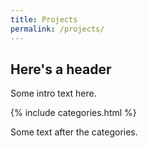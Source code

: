 ```yaml
---
title: Projects
permalink: /projects/
---
```

## Here's a header

Some intro text here.

{% include categories.html %}

Some text after the categories.
